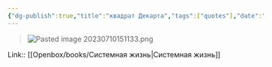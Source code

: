 ```yaml
---
{"dg-publish":true,"title":"квадрат Декарта","tags":["quotes"],"date":"2023-07-10T15:10:29+03:00","modified_at":"2023-09-11T11:40:50+03:00","alias":"квадрат Декарта","dg-path":"/quotes/202307101510.md","permalink":"/quotes/202307101510/","dgPassFrontmatter":true}
---
```




> ![Pasted image 20230710151133.png](/openbox/assets/img/Pasted%20image%2020230710151133.png)

Link:: [[Openbox/books/Системная жизнь\|Системная жизнь]]
